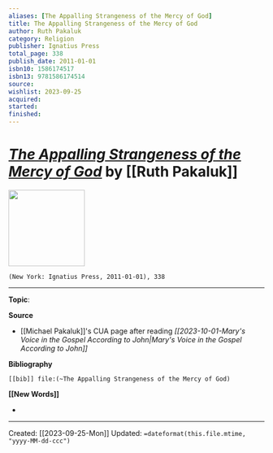 ```yaml
---
aliases: [The Appalling Strangeness of the Mercy of God]
title: The Appalling Strangeness of the Mercy of God
author: Ruth Pakaluk
category: Religion
publisher: Ignatius Press
total_page: 338
publish_date: 2011-01-01
isbn10: 1586174517
isbn13: 9781586174514
source: 
wishlist: 2023-09-25
acquired: 
started: 
finished: 
---
```

# *[The Appalling Strangeness of the Mercy of God]()* by [[Ruth Pakaluk]]

<img src="http://books.google.com/books/content?id=m1YfPOq7ZowC&printsec=frontcover&img=1&zoom=1&edge=curl&source=gbs_api" width=150>

`(New York: Ignatius Press, 2011-01-01), 338`



--- 
**Topic**: 

**Source**
- [[Michael Pakaluk]]'s CUA page after reading *[[2023-10-01-Mary's Voice in the Gospel According to John|Mary's Voice in the Gospel According to John]]*

**Bibliography**

```query
[[bib]] file:(~The Appalling Strangeness of the Mercy of God)
```
 

**[[New Words]]**

- 

---
Created: [[2023-09-25-Mon]]
Updated: `=dateformat(this.file.mtime, "yyyy-MM-dd-ccc")`